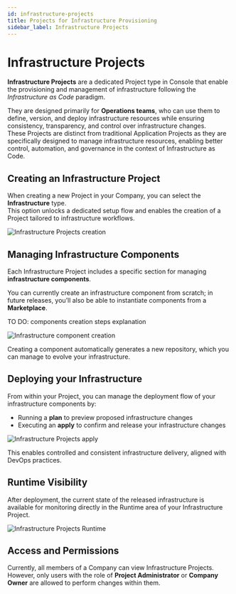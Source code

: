 ```yaml
---
id: infrastructure-projects
title: Projects for Infrastructure Provisioning
sidebar_label: Infrastructure Projects
---
```


# Infrastructure Projects 

**Infrastructure Projects** are a dedicated Project type in Console that enable the provisioning and management of infrastructure following the *Infrastructure as Code* paradigm.

They are designed primarily for **Operations teams**, who can use them to define, version, and deploy infrastructure resources while ensuring consistency, transparency, and control over infrastructure changes.  
These Projects are distinct from traditional Application Projects as they are specifically designed to manage infrastructure resources, enabling better control, automation, and governance in the context of Infrastructure as Code.

## Creating an Infrastructure Project

When creating a new Project in your Company, you can select the **Infrastructure** type.  
This option unlocks a dedicated setup flow and enables the creation of a Project tailored to infrastructure workflows.

![Infrastructure Projects creation](/)

## Managing Infrastructure Components

Each Infrastructure Project includes a specific section for managing **infrastructure components**.

You can currently create an infrastructure component from scratch; in future releases, you’ll also be able to instantiate components from a **Marketplace**.  

TO DO: components creation steps explanation

![Infrastructure component creation](/)

Creating a component automatically generates a new repository, which you can manage to evolve your infrastructure.


## Deploying your Infrastructure

From within your Project, you can manage the deployment flow of your infrastructure components by:

- Running a **plan** to preview proposed infrastructure changes  
- Executing an **apply** to confirm and release your infrastructure changes

![Infrastructure Projects apply](/)

This enables controlled and consistent infrastructure delivery, aligned with DevOps practices.

## Runtime Visibility

After deployment, the current state of the released infrastructure is available for monitoring directly in the Runtime area of your Infrastructure Project.  

![Infrastructure Projects Runtime](/)

## Access and Permissions

Currently, all members of a Company can view Infrastructure Projects.  
However, only users with the role of **Project Administrator** or **Company Owner** are allowed to perform changes within them.
